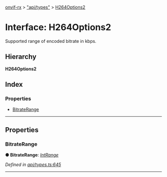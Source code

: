[onvif-rx](../README.md) > ["api/types"](../modules/_api_types_.md) > [H264Options2](../interfaces/_api_types_.h264options2.md)

# Interface: H264Options2

Supported range of encoded bitrate in kbps.

## Hierarchy

**H264Options2**

## Index

### Properties

* [BitrateRange](_api_types_.h264options2.md#bitraterange)

---

## Properties

<a id="bitraterange"></a>

###  BitrateRange

**● BitrateRange**: *[IntRange](_api_types_.intrange.md)*

*Defined in [api/types.ts:645](https://github.com/patrickmichalina/onvif-rx/blob/1596479/src/api/types.ts#L645)*

___

